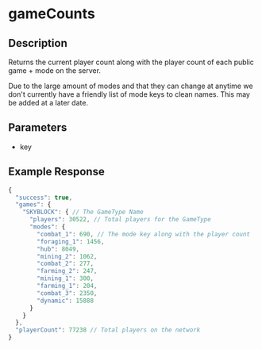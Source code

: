 # gameCounts

## Description
Returns the current player count along with the player count of each public game + mode on the server.

Due to the large amount of modes and that they can change at anytime we don't currently have a friendly list of mode keys to clean names. This may be added at a later date.

## Parameters
- key

## Example Response
```js
{
  "success": true,
  "games": {
    "SKYBLOCK": { // The GameType Name
      "players": 30522, // Total players for the GameType
      "modes": {
        "combat_1": 690, // The mode key along with the player count
        "foraging_1": 1456,
        "hub": 8049,
        "mining_2": 1062,
        "combat_2": 277,
        "farming_2": 247,
        "mining_1": 300,
        "farming_1": 204,
        "combat_3": 2350,
        "dynamic": 15888
      }
    }
  },
  "playerCount": 77238 // Total players on the network
}
```
